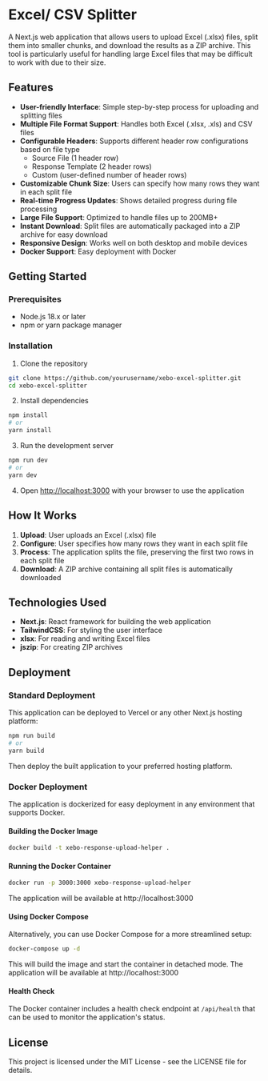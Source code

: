 # Excel/ CSV Splitter

A Next.js web application that allows users to upload Excel (.xlsx) files, split them into smaller chunks, and download the results as a ZIP archive. This tool is particularly useful for handling large Excel files that may be difficult to work with due to their size.

## Features

- **User-friendly Interface**: Simple step-by-step process for uploading and splitting files
- **Multiple File Format Support**: Handles both Excel (.xlsx, .xls) and CSV files
- **Configurable Headers**: Supports different header row configurations based on file type
  - Source File (1 header row)
  - Response Template (2 header rows)
  - Custom (user-defined number of header rows)
- **Customizable Chunk Size**: Users can specify how many rows they want in each split file
- **Real-time Progress Updates**: Shows detailed progress during file processing
- **Large File Support**: Optimized to handle files up to 200MB+
- **Instant Download**: Split files are automatically packaged into a ZIP archive for easy download
- **Responsive Design**: Works well on both desktop and mobile devices
- **Docker Support**: Easy deployment with Docker

## Getting Started

### Prerequisites

- Node.js 18.x or later
- npm or yarn package manager

### Installation

1. Clone the repository

```bash
git clone https://github.com/yourusername/xebo-excel-splitter.git
cd xebo-excel-splitter
```

2. Install dependencies

```bash
npm install
# or
yarn install
```

3. Run the development server

```bash
npm run dev
# or
yarn dev
```

4. Open [http://localhost:3000](http://localhost:3000) with your browser to use the application

## How It Works

1. **Upload**: User uploads an Excel (.xlsx) file
2. **Configure**: User specifies how many rows they want in each split file
3. **Process**: The application splits the file, preserving the first two rows in each split file
4. **Download**: A ZIP archive containing all split files is automatically downloaded

## Technologies Used

- **Next.js**: React framework for building the web application
- **TailwindCSS**: For styling the user interface
- **xlsx**: For reading and writing Excel files
- **jszip**: For creating ZIP archives

## Deployment

### Standard Deployment

This application can be deployed to Vercel or any other Next.js hosting platform:

```bash
npm run build
# or
yarn build
```

Then deploy the built application to your preferred hosting platform.

### Docker Deployment

The application is dockerized for easy deployment in any environment that supports Docker.

#### Building the Docker Image

```bash
docker build -t xebo-response-upload-helper .
```

#### Running the Docker Container

```bash
docker run -p 3000:3000 xebo-response-upload-helper
```

The application will be available at http://localhost:3000

#### Using Docker Compose

Alternatively, you can use Docker Compose for a more streamlined setup:

```bash
docker-compose up -d
```

This will build the image and start the container in detached mode. The application will be available at http://localhost:3000

#### Health Check

The Docker container includes a health check endpoint at `/api/health` that can be used to monitor the application's status.

## License

This project is licensed under the MIT License - see the LICENSE file for details.
